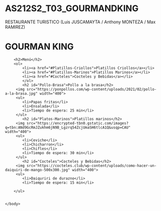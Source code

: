 # AS212S2_T03_GOURMANDKING
RESTAURANTE TURISTICO (Luis JUSCAMAYTA / Anthony MONTEZA / Max RAMIREZ)

<!DOCTYPE html>
<html>
<!--Armar el Titulo-->
    <head>
        <meta charset="utf-8">
        <link rel="stylesheet" href="estilo.css">
        <body>
        <h1>GOURMAN KING </h1> 
        
        <h2>Menú</h2>
        <ol>
            <li><a href="#Platillos-Criollos">Platillos Criollos</a></li>
            <li><a href="#Platillos-Marinos">Platillos Marinos</a></li>
            <li><a href="#Cocteles">Cocteles y Bebidas</a></li>
            </ol>
            <h2 id="Pollo-Brasa">Pollo a la brasa</h2>
         <img src="https://ponpollos.com/wp-content/uploads/2021/02/pollo-a-la-brasa.jpg" width="400">
         <ul>
            <li>Papas fritas</li>   
            <li>Ensalada</li>
            <li>Tiempo de espera: 25 min</li> 
         </ul>
            <h2 id="Platos-Marinos">Platillos marinos</h2>
         <img src="https://encrypted-tbn0.gstatic.com/images?q=tbn:ANd9GcRmJZukhm6jN9B_Lgzrq54ZcjUmaSH6tlcA1Q&usqp=CAU" width="400">
         <ul>
            <li>Ceviche</li>   
            <li>Chicharron</li>
            <li>Chifles</li>
            <li>Tiempo de espera: 30 min</li> 
         </ul>
            <h2 id="Cocteles">Cocteles y Bebidas</h2>
         <img src="https://cocteles.club/wp-content/uploads/como-hacer-un-daiquiri-de-mango-500x300.jpg" width="400">
         <ul>
            <li>Daiquriri de durazno</li>   
            <li>Tiempo de espera: 15 min</li> 

        </ul>
        
       
    </body>



</html>
